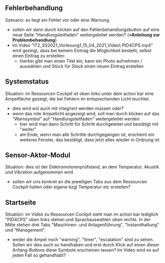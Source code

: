 ## Fehlerbehandlung
Szenario: es liegt ein Fehler vor oder eine Warnung
- sollen wir dann durch klicken auf den Fehlerbehandlungsbutton auf eine neue Seite "Handlungsleitfaden" weitergeleitet werden? (**=Anleitung zur Problembehandlung**)
- im Video "IT2_SS2021_Vorlesung1_15_04_2021_Video\ PID4CPS.mp4" wird gezeigt, dass bei keinem Eintrag die Möglichkeit besteht, selbst einen Eintrag zu erstellen:
  - hierbei gibt man einen Titel ein, kann ein Photo aufnehmen / auswählen und Stück für Stück einen neuen Eintrag erstellen

## Systemstatus
Situation: im Ressourcen Cockpit ist oben links unter dem action bar eine Ampelfläche gezeigt, die bei Fehlern im entsprechenden Licht leuchtet.
- dies wird wsl auch mit integriert werden müssen oder?
- wenn das rote Ampellicht angezeigt wird, soll man durch klicken auf das "Warnsymbol" auf "Handlungsleitfaden" weitergeleitet werden
  - hier wird man dann Schritt für Schritt durchgeleitet und bestätigt mit "weiter"
  - am Ende, wenn man alle Schritte durchgegangen ist, erscheint ein weiteres Fenster, das bestätigt, dass jetzt alles wieder in Ordnung ist

## Sensor-Aktor-Modul
Situation: dies ist der Elektromotorenprüfstand, an dem Temperatur, Akustik und Vibration aufgenommen wird
- sollen wir uns konkret an die jeweiligen Tabs aus dem Ressourcen Cockpit halten oder eigene bzgl Temperatur etc erstellen?

## Startseite
Situation: im Video zu Ressourcen Cockpit sieht man im action bar lediglich "PID4CPS" oben links stehen und Sprachauswahlen oben rechts. In der Mitte stehen drei Tabs "Maschinen- und Anlagenführung", "Instandhaltung" und "Management".
- weder die Ampel noch "warning", "timer", "escalation" sind zu sehen. Sollen wir dies auch so handhaben und erst durch Klick auf einen dieser Anfang-Buttons diese Symbole erscheinen lassen? Im Video wird es auf jeden Fall so gehandhabt?
